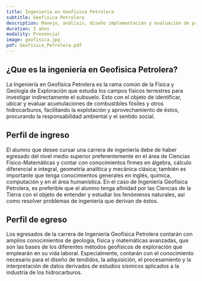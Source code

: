 ```yaml
---
title: Ingenieria en Geofisica Petrolera
subtitle: Geofisica Petrolera
description: Manejo, análisis, diseño implementación y evaluación de proyectos que requieran el uso de sistemas electrónicos y de telecomunicaciones.
duration: 3 años
modality: Presencial
image: geofisica.jpg
pdf: Geofisica_Petrolera.pdf
---
```


## ¿Que es la ingeniería en Geofisica Petrolera?

La Ingeniería en Geofísica Petrolera es la rama común de la Física y Geología de Exploración
que estudia los campos físicos terrestres para investigar indirectamente el subsuelo. Esto
con el objeto de identificar, ubicar y evaluar acumulaciones de combustibles fósiles y otros
hidrocarburos, facilitando la explotación y aprovechamiento de éstos, procurando la
responsabilidad ambiental y el sentido social.

## Perfil de ingreso

El alumno que desee cursar una carrera de ingeniería debe de haber
egresado del nivel medio superior preferentemente en el área de Ciencias
Físico-Matemáticas y contar con conocimientos firmes en álgebra, cálculo
diferencial e integral, geometría analítica y mecánica clásica; también es
importante que tenga conocimientos generales en inglés, química,
computación y en el área humanística. En el caso de Ingeniería Geofísica
Petrolera, es preferible que el alumno tenga afinidad por las Ciencias de la
Tierra con el objeto de entender y estudiar los fenómenos naturales, así
como resolver problemas de ingeniería que derivan de éstos.

## Perfil de egreso

Los egresados de la carrera de Ingeniería Geofísica Petrolera contarán con
amplios conocimientos de geología, física y matemáticas avanzadas, que
son las bases de los diferentes métodos geofísicos de exploración que
emplearán en su vida laboral. Especialmente, contarán con el conocimiento
necesario para el diseño de tendidos, la adquisición, el procesamiento y la
interpretación de datos derivados de estudios sísmicos aplicados a la
industria de los hidrocarburos.